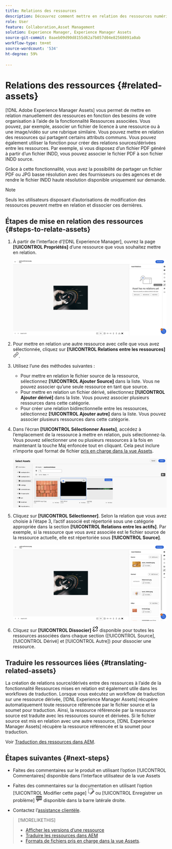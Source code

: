 ```yaml
---
title: Relations des ressources
description: Découvrez comment mettre en relation des ressources numériques qui partagent certains attributs communs. Créez également des relations dérivées de la source entre les ressources numériques à l’aide des relations de ressources.
role: User
feature: Collaboration,Asset Management
solution: Experience Manager, Experience Manager Assets
source-git-commit: 0aaeb09d90d8155d62a7b057d04e82568091a0ab
workflow-type: tm+mt
source-wordcount: '534'
ht-degree: 59%

---
```


# Relations des ressources {#related-assets}

[!DNL Adobe Experience Manager Assets] vous permet de mettre en relation manuellement des ressources en fonction des besoins de votre organisation à l’aide de la fonctionnalité Ressources associées. Vous pouvez, par exemple, associer un fichier de licence à une ressource ou à une image/vidéo sur une rubrique similaire. Vous pouvez mettre en relation des ressources qui partagent certains attributs communs. Vous pouvez également utiliser la fonction pour créer des relations sources/dérivées entre les ressources. Par exemple, si vous disposez d’un fichier PDF généré à partir d’un fichier INDD, vous pouvez associer le fichier PDF à son fichier INDD source.

Grâce à cette fonctionnalité, vous avez la possibilité de partager un fichier PDF ou JPG basse résolution avec des fournisseurs ou des agences et de rendre le fichier INDD haute résolution disponible uniquement sur demande.

>[!NOTE]
>
>Seuls les utilisateurs disposant d’autorisations de modification des ressources peuvent mettre en relation et dissocier ces dernières.

## Étapes de mise en relation des ressources {#steps-to-relate-assets}

1. À partir de l’interface d’[!DNL Experience Manager], ouvrez la page **[!UICONTROL Propriétés]** d’une ressource que vous souhaitez mettre en relation.

   ![ouvrir la page Propriétés d’une ressource pour mettre celle-ci en relation](assets/asset-properties-relate-assets.png)

1. Pour mettre en relation une autre ressource avec celle que vous avez sélectionnée, cliquez sur **[!UICONTROL Relations entre les ressources]** ![lier des ressources](assets/do-not-localize/link-relate.png).
1. Utilisez l’une des méthodes suivantes :

   * Pour mettre en relation le fichier source de la ressource, sélectionnez **[!UICONTROL Ajouter Source]** dans la liste. Vous ne pouvez associer qu’une seule ressource en tant que source.
   * Pour mettre en relation un fichier dérivé, sélectionnez **[!UICONTROL Ajouter dérivé]** dans la liste. Vous pouvez associer plusieurs ressources dans cette catégorie.
   * Pour créer une relation bidirectionnelle entre les ressources, sélectionnez **[!UICONTROL Ajouter autre]** dans la liste. Vous pouvez associer plusieurs ressources dans cette catégorie.

1. Dans l’écran **[!UICONTROL Sélectionner Assets]**, accédez à l’emplacement de la ressource à mettre en relation, puis sélectionnez-la. Vous pouvez sélectionner une ou plusieurs ressources à la fois en maintenant la touche Maj enfoncée tout en cliquant. Cela peut inclure n’importe quel format de fichier [pris en charge dans la vue Assets](supported-file-formats.md).

   ![ajouter une ressource associée](assets/add-related-asset.png)

1. Cliquez sur **[!UICONTROL Sélectionner]**. Selon la relation que vous avez choisie à l’étape 3, l’actif associé est répertorié sous une catégorie appropriée dans la section **[!UICONTROL Relations entre les actifs]**. Par exemple, si la ressource que vous avez associée est le fichier source de la ressource actuelle, elle est répertoriée sous **[!UICONTROL Source]**.

   ![Exemple de relation Assets](assets/asset-relations-example.png)

1. Cliquez sur **[!UICONTROL Dissocier]** ![dissocier les ressources](assets/do-not-localize/link-unrelate-icon.png) disponible pour toutes les ressources associées dans chaque section ([!UICONTROL Source], [!UICONTROL Dérivé] et [!UICONTROL Autre]) pour dissocier une ressource.

## Traduire les ressources liées {#translating-related-assets}

La création de relations source/dérivés entre des ressources à l’aide de la fonctionnalité Ressources mises en relation est également utile dans les workflows de traduction. Lorsque vous exécutez un workflow de traduction sur une ressource dérivée, [!DNL Experience Manager Assets] récupère automatiquement toute ressource référencée par le fichier source et la soumet pour traduction. Ainsi, la ressource référencée par la ressource source est traduite avec les ressources source et dérivées. Si le fichier source est mis en relation avec une autre ressource, [!DNL Experience Manager Assets] récupère la ressource référencée et la soumet pour traduction.

Voir [ Traduction des ressources dans AEM](https://experienceleague.adobe.com/en/docs/experience-manager-cloud-service/content/assets/admin/translate-assets).

## Étapes suivantes {#next-steps}

* Faites des commentaires sur le produit en utilisant l’option [!UICONTROL Commentaires] disponible dans l’interface utilisateur de la vue Assets

* Faites des commentaires sur la documentation en utilisant l’option [!UICONTROL Modifier cette page] ![modifier la page](assets/do-not-localize/edit-page.png) ou [!UICONTROL Enregistrer un problème] ![créer un problème GitHub](assets/do-not-localize/github-issue.png) disponible dans la barre latérale droite.

* Contactez l’[assistance clientèle](https://experienceleague.adobe.com/fr?support-solution=General#support).

>[!MORELIKETHIS]
>
>* [Afficher les versions d’une ressource](manage-organize.md#view-versions)
>* [Traduire les ressources dans AEM](https://experienceleague.adobe.com/en/docs/experience-manager-cloud-service/content/assets/admin/translate-assets)
>* [Formats de fichiers pris en charge dans la vue Assets](supported-file-formats.md).
